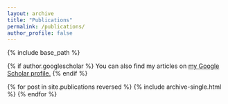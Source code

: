 ```yaml
---
layout: archive
title: "Publications"
permalink: /publications/
author_profile: false
---
```


{% include base_path %}

{% if author.googlescholar %}
  You can also find my articles on <u><a href="{{author.googlescholar}}">my Google Scholar profile</a>.</u>
{% endif %}

<!-- {% if author.orcid %}
  You can also find my articles on <u><a href="{{author.orcid}}">my ORCID profile</a>.</u>
{% endif %} -->

{% for post in site.publications reversed %}
  {% include archive-single.html %}
{% endfor %}
